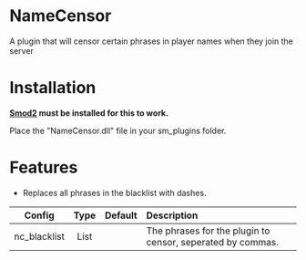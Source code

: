 # NameCensor

A plugin that will censor certain phrases in player names when they join the server

# Installation

**[Smod2](https://github.com/Grover-c13/Smod2) must be installed for this to work.**

Place the "NameCensor.dll" file in your sm_plugins folder.

# Features
* Replaces all phrases in the blacklist with dashes.

| Config        | Type | Default | Description
| :-------------: | :---------: | :---------: | :------ |
| nc_blacklist | List |  | The phrases for the plugin to censor, seperated by commas. |
